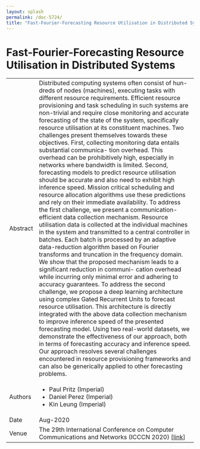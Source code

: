 ```yaml
---
layout: splash
permalink: /doc-5724/
title: "Fast-Fourier-Forecasting Resource Utilisation in Distributed Systems"
---
```


# Fast-Fourier-Forecasting Resource Utilisation in Distributed Systems

<table>
    <tbody>
    <tr>
        <td>Abstract</td>
        <td>Distributed computing systems often consist of hun- dreds of nodes (machines), executing tasks with different resource requirements. Efficient resource provisioning and task scheduling in such systems are non-trivial and require close monitoring and accurate forecasting of the state of the system, specifically resource utilisation at its constituent machines. Two challenges present themselves towards these objectives. First, collecting monitoring data entails substantial communica- tion overhead. This overhead can be prohibitively high, especially in networks where bandwidth is limited. Second, forecasting models to predict resource utilisation should be accurate and also need to exhibit high inference speed. Mission critical scheduling and resource allocation algorithms use these predictions and rely on their immediate availability. To address the first challenge, we present a communication- efficient data collection mechanism. Resource utilisation data is collected at the individual machines in the system and transmitted to a central controller in batches. Each batch is processed by an adaptive data-reduction algorithm based on Fourier transforms and truncation in the frequency domain. We show that the proposed mechanism leads to a significant reduction in communi- cation overhead while incurring only minimal error and adhering to accuracy guarantees. To address the second challenge, we propose a deep learning architecture using complex Gated Recurrent Units to forecast resource utilisation. This architecture is directly integrated with the above data collection mechanism to improve inference speed of the presented forecasting model. Using two real-world datasets, we demonstrate the effectiveness of our approach, both in terms of forecasting accuracy and inference speed. Our approach resolves several challenges encountered in resource provisioning frameworks and can also be generically applied to other forecasting problems.</td>
    </tr>
    <tr>
        <td>Authors</td>
        <td>
            <ul>
                <li>Paul Pritz (Imperial)</li>
                <li>Daniel Perez (Imperial)</li>
                <li>Kin Leung (Imperial)</li>
            </ul>
        </td>
    </tr>
    <tr>
        <td>Date</td>
        <td>Aug-2020</td>
    </tr>
    <tr>
        <td>Venue</td>
        <td>The 29th International Conference on Computer Communications and Networks (ICCCN 2020) [<a href="https://arxiv.org/pdf/2001.04281">link</a>]</td>
    </tr>
    </tbody>
</table>
